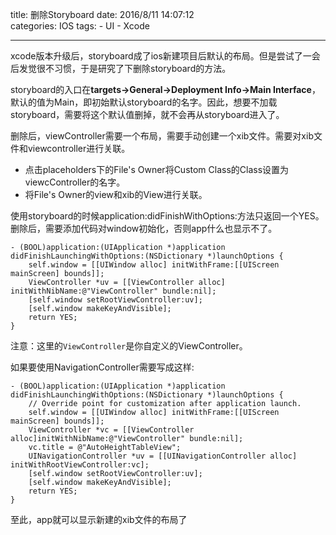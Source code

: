 title: 删除Storyboard
date: 2016/8/11 14:07:12  
categories: IOS 
tags: 
	- UI
	- Xcode
	

---

xcode版本升级后，storyboard成了ios新建项目后默认的布局。但是尝试了一会后发觉很不习惯，于是研究了下删除storyboard的方法。
<!--more-->

storyboard的入口在**targets->General->Deployment Info->Main Interface**，默认的值为Main，即初始默认storyboard的名字。因此，想要不加载storyboard，需要将这个默认值删掉，就不会再从storyboard进入了。

删除后，viewController需要一个布局，需要手动创建一个xib文件。需要对xib文件和viewcontroller进行关联。
- 点击placeholders下的File's Owner将Custom Class的Class设置为viewcController的名字。
- 将File's Owner的view和xib的View进行关联。

使用storyboard的时候application:didFinishWithOptions:方法只返回一个YES。删除后，需要添加代码对window初始化，否则app什么也显示不了。
```objc
- (BOOL)application:(UIApplication *)application didFinishLaunchingWithOptions:(NSDictionary *)launchOptions {
	self.window = [[UIWindow alloc] initWithFrame:[[UIScreen mainScreen] bounds]];
	ViewController *uv = [[ViewController alloc] initWithNibName:@"ViewController" bundle:nil];
	[self.window setRootViewController:uv];
	[self.window makeKeyAndVisible];
	return YES;
}
```
注意：这里的`ViewController`是你自定义的ViewController。

如果要使用NavigationController需要写成这样:
```objc
- (BOOL)application:(UIApplication *)application didFinishLaunchingWithOptions:(NSDictionary *)launchOptions {
    // Override point for customization after application launch.
   	self.window = [[UIWindow alloc] initWithFrame:[[UIScreen mainScreen] bounds]];
    ViewController *vc = [[ViewController alloc]initWithNibName:@"ViewController" bundle:nil];
    vc.title = @"AutoHeightTableView";
    UINavigationController *uv = [[UINavigationController alloc] initWithRootViewController:vc];
    [self.window setRootViewController:uv];
    [self.window makeKeyAndVisible];
    return YES;
}
```

至此，app就可以显示新建的xib文件的布局了
